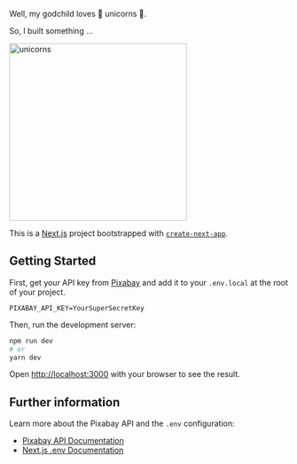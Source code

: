 Well, my godchild loves 🦄 unicorns 🦄.

So, I built something ...

<img width="320" alt="unicorns" src="https://user-images.githubusercontent.com/5558193/114394780-e0e0d800-9b9b-11eb-916e-9c75c5c803f6.png">

This is a [Next.js](https://nextjs.org/) project bootstrapped with [`create-next-app`](https://github.com/vercel/next.js/tree/canary/packages/create-next-app).

## Getting Started

First, get your API key from [Pixabay](https://pixabay.com/) and add it to your `.env.local` at the root of your project.

```
PIXABAY_API_KEY=YourSuperSecretKey
```

Then, run the development server:

```bash
npm run dev
# or
yarn dev
```

Open [http://localhost:3000](http://localhost:3000) with your browser to see the result.

## Further information

Learn more about the Pixabay API and the `.env` configuration:

- [Pixabay API Documentation](https://pixabay.com/api/docs/)
- [Next.js .env Documentation](https://nextjs.org/docs/basic-features/environment-variables)
